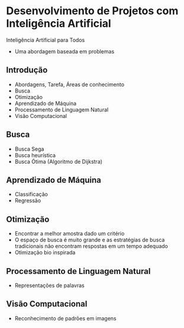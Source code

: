 # Desenvolvimento de Projetos com Inteligência Artificial

Inteligência Artificial para Todos 
- Uma abordagem baseada em problemas 

## Introdução 
* Abordagens, Tarefa, Áreas de conhecimento 
 * Busca
 * Otimização
 * Aprendizado de Máquina 
 * Processamento de Linguagem Natural 
 * Visão Computacional 

## Busca
* Busca Sega 
* Busca heurística
* Busca Ótima (Algoritmo de Dijkstra) 

## Aprendizado de Máquina 
* Classificação 
* Regressão 

## Otimização 
* Encontrar a melhor amostra dado um critério 
* O espaço de busca é muito grande e as estratégias de busca tradicionais não encontram respostas em um tempo adequado 
* Otimização bio inspirada 

## Processamento de Linguagem Natural 
* Representações de palavras 

## Visão Computacional 
* Reconhecimento de padrões em imagens 
